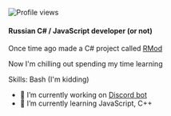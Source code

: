 
![Profile views](https://gpvc.arturio.dev/zipliks)

#### Russian C# / JavaScript developer (or not)
Once time ago made a C# project called [RMod](https://github.com/Zipliks/rmod)

Now I'm chilling out spending my time learning



Skills: Bash (I'm kidding)

- 🔭 I’m currently working on [Discord bot](https://github.com/Zipliks/badassBot) 
- 🌱 I’m currently learning JavaScript, C++ 

  

